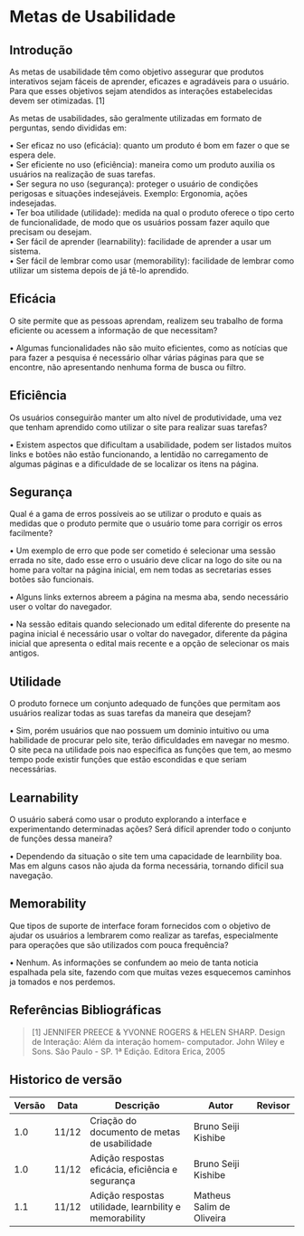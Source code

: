 # Metas de Usabilidade

## Introdução

As metas de usabilidade têm como objetivo assegurar que produtos interativos sejam fáceis de aprender, eficazes e agradáveis para o usuário. Para que esses objetivos sejam atendidos as interações estabelecidas devem ser otimizadas. [1]

As metas de usabilidades, são geralmente utilizadas em formato de perguntas, sendo divididas em: <br/>

•	Ser eficaz no uso (eficácia): quanto um produto é bom em fazer o que se espera dele. <br/>
•	Ser eficiente no uso (eficiência): maneira como um produto auxilia os usuários na realização de suas tarefas. <br/>
•	Ser segura no uso (segurança): proteger o usuário de condições perigosas e situações indesejáveis. Exemplo: Ergonomia, ações indesejadas. <br/>
•	Ter boa utilidade (utilidade): medida na qual o produto oferece o tipo certo de funcionalidade, de modo que os usuários possam fazer aquilo que precisam ou desejam. <br/>
•	Ser fácil de aprender (learnability): facilidade de aprender a usar um sistema. <br/>
•	Ser fácil de lembrar como usar (memorability): facilidade de lembrar como utilizar um sistema depois de já tê-lo aprendido. <br/>

## Eficácia

O site permite que as pessoas aprendam, realizem seu trabalho de forma eficiente ou acessem a informação de que necessitam?

•	Algumas funcionalidades não são muito eficientes, como as notícias que para fazer a pesquisa é necessário olhar várias páginas para que se encontre, não apresentando nenhuma forma de busca ou filtro.  

## Eficiência

Os usuários conseguirão manter um alto nível de produtividade, uma vez que tenham aprendido como utilizar o site para realizar suas tarefas?

•	Existem aspectos que dificultam a usabilidade, podem ser listados muitos links e botões não estão funcionando, a lentidão no carregamento de algumas páginas e a dificuldade de se localizar os itens na página.

## Segurança

Qual é a gama de erros possíveis ao se utilizar o produto e quais as medidas que o produto permite que o usuário tome para corrigir os erros facilmente?

•	Um exemplo de erro que pode ser cometido é selecionar uma sessão errada no site, dado esse erro o usuário deve clicar na logo do site ou na home para voltar na página inicial, em nem todas as secretarias esses botões são funcionais.

•	Alguns links externos abreem a página na mesma aba, sendo necessário user o voltar do navegador.

•	Na sessão editais quando selecionado um edital diferente do presente na pagina inicial é necessário usar o voltar do navegador, diferente da página inicial que apresenta o edital mais recente e a opção de selecionar os mais antigos.

## Utilidade

O produto fornece um conjunto adequado de funções que permitam aos usuários realizar todas as suas tarefas da maneira que desejam?

• Sim, porém usuários que nao possuem um dominio intuitivo ou uma habilidade de procurar pelo site, terão dificuldades em navegar no mesmo. O site peca na utilidade pois nao especifica as funções que tem, ao mesmo tempo pode existir funções que estão escondidas e que seriam necessárias.

## Learnability

O usuário saberá como usar o produto explorando a interface e experimentando determinadas ações? Será difícil aprender todo o conjunto de funções dessa maneira?

• Dependendo da situação o site tem uma capacidade de learnbility boa. Mas em alguns casos não ajuda da forma necessária, tornando dificil sua navegação.

## Memorability

Que tipos de suporte de interface foram fornecidos com o objetivo de ajudar os usuários a lembrarem como realizar as tarefas, especialmente para operações que são utilizados com pouca frequência?

• Nenhum. As informações se confundem ao meio de tanta noticia espalhada pela site, fazendo com que muitas vezes esquecemos caminhos ja tomados e nos perdemos.

## Referências Bibliográficas

> [1] JENNIFER PREECE & YVONNE ROGERS & HELEN SHARP. Design de Interação: Além da interação homem-
computador. John Wiley e Sons. São Paulo - SP. 1ª Edição. Editora Erica, 2005

## Historico de versão

| Versão | Data  | Descrição                                    | Autor               | Revisor             |
| ------ | ----- | -------------------------------------------- | ------------------- | ------------------- |
| 1.0    | 11/12 | Criação do documento de metas de usabilidade | Bruno Seiji Kishibe |                     |
| 1.0    | 11/12 | Adição respostas eficácia, eficiência e segurança | Bruno Seiji Kishibe |                     |
| 1.1    | 11/12 | Adição respostas utilidade, learnbility e memorability | Matheus Salim de Oliveira |                     |
